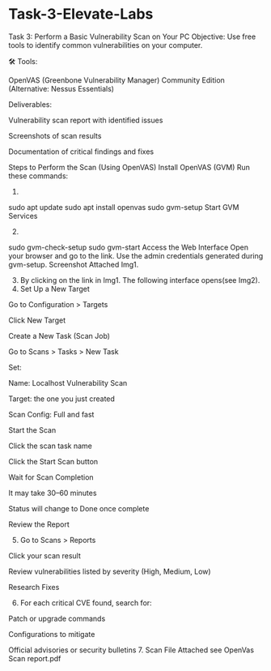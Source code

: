# Task-3-Elevate-Labs

Task 3: Perform a Basic Vulnerability Scan on Your PC
 Objective:
Use free tools to identify common vulnerabilities on your computer.

🛠 Tools:

OpenVAS (Greenbone Vulnerability Manager) Community Edition
(Alternative: Nessus Essentials)

 Deliverables:

Vulnerability scan report with identified issues

Screenshots of scan results

Documentation of critical findings and fixes

Steps to Perform the Scan (Using OpenVAS)
Install OpenVAS (GVM)
Run these commands:

1.
sudo apt update
sudo apt install openvas
sudo gvm-setup
Start GVM Services

2.
sudo gvm-check-setup
sudo gvm-start
Access the Web Interface
Open your browser and go to the link.
Use the admin credentials generated during gvm-setup.
Screenshot Attached Img1.

3. By clicking on the link in Img1. The following interface opens(see Img2).
4. Set Up a New Target

Go to Configuration > Targets

Click New Target


Create a New Task (Scan Job)

Go to Scans > Tasks > New Task

Set:

Name: Localhost Vulnerability Scan

Target: the one you just created

Scan Config: Full and fast

Start the Scan

Click the scan task name

Click the Start Scan button

Wait for Scan Completion

It may take 30–60 minutes

Status will change to Done once complete

Review the Report

5. Go to Scans > Reports

Click your scan result

Review vulnerabilities listed by severity (High, Medium, Low)

Research Fixes

6. For each critical CVE found, search for:

Patch or upgrade commands

Configurations to mitigate

Official advisories or security bulletins
7. Scan File Attached see OpenVas Scan report.pdf
